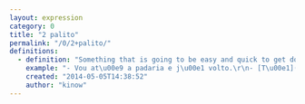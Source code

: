 ```yaml
---
layout: expression
category: 0
title: "2 palito"
permalink: "/0/2+palito/"
definitions:
  - definition: "Something that is going to be easy and quick to get done. You can use that to say that you will be right back, or that you won't take long doing something. The plural is not always correct, most of the time people say \"2 palito\", but \"2 palitos\" can also be used."
    example: "- Vou at\u00e9 a padaria e j\u00e1 volto.\r\n- [T\u00e1](/t/tá), mas n\u00e3o demora.\r\n- 2 palito [mano](/m/mano)"
    created: "2014-05-05T14:38:52"
    author: "kinow"
---
```

